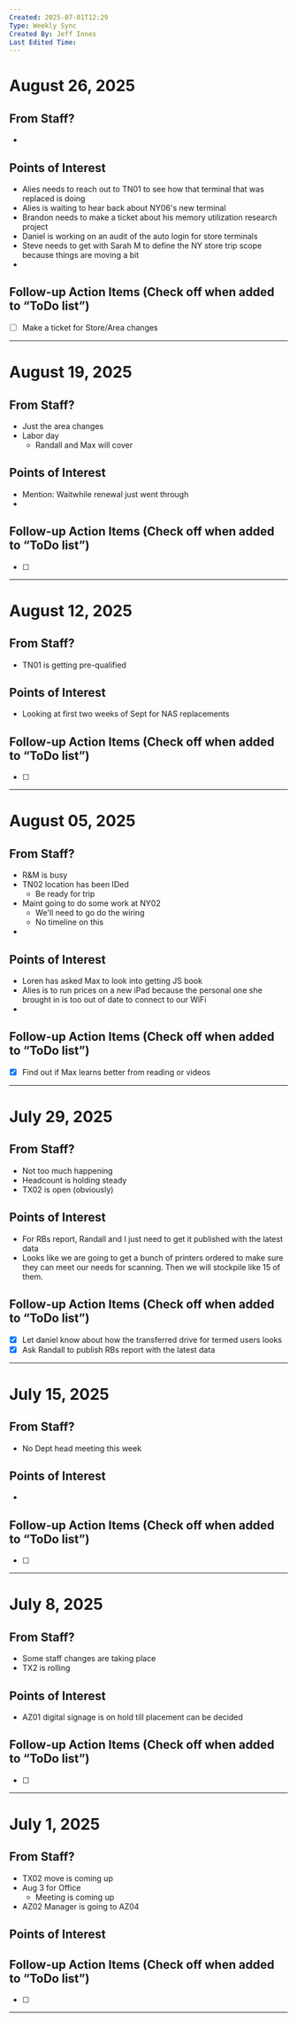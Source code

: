 ```yaml
---
Created: 2025-07-01T12:29
Type: Weekly Sync
Created By: Jeff Innes
Last Edited Time:
---
```

# August 26, 2025

## From Staff?

- 

## Points of Interest

- Alies needs to reach out to TN01 to see how that terminal that was replaced is doing
- Alies is waiting to hear back about NY06's new terminal
- Brandon needs to make a ticket about his memory utilization research project
- Daniel is working on an audit of the auto login for store terminals
- Steve needs to get with Sarah M to define the NY store trip scope because things are moving a bit
- 

## Follow-up Action Items (Check off when added to “ToDo list”)

- [ ] Make a ticket for Store/Area changes

---
# August 19, 2025

## From Staff?

- Just the area changes
- Labor day
	- Randall and Max will cover

## Points of Interest

- Mention: Waitwhile renewal just went through
- 

## Follow-up Action Items (Check off when added to “ToDo list”)

- [ ]

---
# August 12, 2025

## From Staff?

- TN01 is getting pre-qualified

## Points of Interest

- Looking at first two weeks of Sept for NAS replacements

## Follow-up Action Items (Check off when added to “ToDo list”)

- [ ]

---
# August 05, 2025

## From Staff?

- R&M is busy
- TN02 location has been IDed
	- Be ready for trip
- Maint going to do some work at NY02
	- We'll need to go do the wiring
	- No timeline on this
- 

## Points of Interest

- Loren has asked Max to look into getting JS book
- Alies is to run prices on a new iPad because the personal one she brought in is too out of date to connect to our WiFi
- 

## Follow-up Action Items (Check off when added to “ToDo list”)

- [x] Find out if Max learns better from reading or videos

---

# July 29, 2025

## From Staff?

- Not too much happening
- Headcount is holding steady
- TX02 is open (obviously)

## Points of Interest

- For RBs report, Randall and I just need to get it published with the latest data
- Looks like we are going to get a bunch of printers ordered to make sure they can meet our needs for scanning. Then we will stockpile like 15 of them.

## Follow-up Action Items (Check off when added to “ToDo list”)

- [x] Let daniel know about how the transferred drive for termed users looks
- [x] Ask Randall to publish RBs report with the latest data

---
# July 15, 2025

## From Staff?

- No Dept head meeting this week

## Points of Interest

- 

## Follow-up Action Items (Check off when added to “ToDo list”)

- [ ]

---
# July 8, 2025

## From Staff?

- Some staff changes are taking place
- TX2 is rolling

## Points of Interest

- AZ01 digital signage is on hold till placement can be decided

## Follow-up Action Items (Check off when added to “ToDo list”)

- [ ]

---

# July 1, 2025

## From Staff?

- TX02 move is coming up
- Aug 3 for Office
    - Meeting is coming up
- AZ02 Manager is going to AZ04

## Points of Interest

## Follow-up Action Items (Check off when added to “ToDo list”)

- [ ]

---

